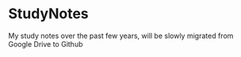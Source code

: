 # StudyNotes
My study notes over the past few years, will be slowly migrated from Google Drive to Github
